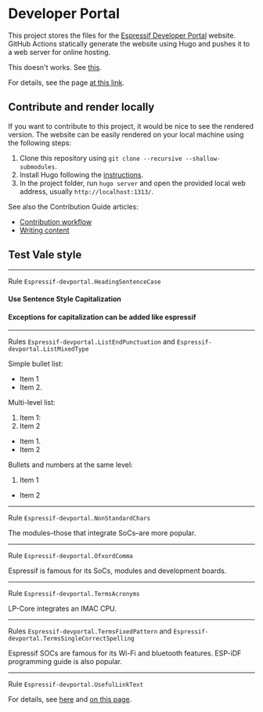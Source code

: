 # Developer Portal

This project stores the files for the [Espressif Developer Portal][] website. GitHub Actions statically generate the website using Hugo and pushes it to a web server for online hosting.

[Espressif Developer Portal]: https://developer.espressif.com/

This doesn't works. See [this](./content/blog/2025/03/esp32-bluetooth-clearing-the-air/index.md#impat).

For details, see the page [at this link](https://google.com).

## Contribute and render locally

If you want to contribute to this project, it would be nice to see the rendered version. The website can be easily rendered on your local machine using the following steps:

1. Clone this repository using `git clone --recursive --shallow-submodules`.
2. Install Hugo following the [instructions](https://gohugo.io/installation/).
3. In the project folder, run `hugo server` and open the provided local web address, usually `http://localhost:1313/`.

See also the Contribution Guide articles:

- [Contribution workflow](./content/pages/contribution-guide/contrib-workflow/index.md)
- [Writing content](./content/pages/contribution-guide/writing-content/index.md)

## Test Vale style

---

Rule `Espressif-devportal.HeadingSentenceCase`

#### Use Sentence Style Capitalization

#### Exceptions for capitalization can be added like espressif

---

Rules `Espressif-devportal.ListEndPunctuation` and `Espressif-devportal.ListMixedType`

Simple bullet list:

- Item 1
- Item 2.

Multi-level list:

1. Item 1:
2. Item 2
  - Item 1.
  - Item 2

Bullets and numbers at the same level:

1. Item 1
- Item 2

---

Rule `Espressif-devportal.NonStandardChars`

The modules–those that integrate SoCs–are more popular.

---

Rule `Espressif-devportal.OfxordComma`

Espressif is famous for its SoCs, modules and development boards.

---

Rule `Espressif-devportal.TermsAcronyms`

LP-Core integrates an IMAC CPU.

---

Rules `Espressif-devportal.TermsFixedPattern` and `Espressif-devportal.TermsSingleCorrectSpelling`

Espressif SOCs are famous for its Wi-Fi and bluetooth features. ESP-iDF programming guide is also popular.

---

Rule `Espressif-devportal.UsefulLinkText`

For details, see [here](https://google.com) and [on this page][example].

[example]: https://google.com
